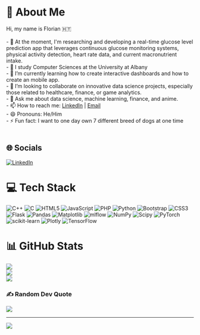 # 💫 About Me
Hi, my name is Florian 🇭🇹<br><br>- 🔭 At the moment, I'm researching and developing a real-time glucose level prediction app that leverages continuous glucose monitoring systems, physical activity detection, heart rate data, and current macronutrient intake.<br>- 🏫 I study Computer Sciences at the University at Albany<br>- 🌱 I’m currently learning how to create interactive dashboards and how to create an mobile app.<br>- 👯 I’m looking to collaborate on innovative data science projects, especially those related to healthcare, finance, or game analytics.<br>- 💬 Ask me about data science, machine learning, finance, and anime.<br>- 📫 How to reach me: [LinkedIn](https://www.linkedin.com/in/floriancharles2003/) | [Email](mailto:floriand.charles@gmail.com)<br>- 😄 Pronouns: He/Him<br>- ⚡ Fun fact: I want to one day own 7 different breed of dogs at one time<br><br>


## 🌐 Socials
[![LinkedIn](https://img.shields.io/badge/LinkedIn-%230077B5.svg?logo=linkedin&logoColor=white)](https://www.linkedin.com/in/floriancharles2003/) 

# 💻 Tech Stack
![C++](https://img.shields.io/badge/c++-%2300599C.svg?style=for-the-badge&logo=c%2B%2B&logoColor=white) ![C](https://img.shields.io/badge/c-%2300599C.svg?style=for-the-badge&logo=c&logoColor=white) ![HTML5](https://img.shields.io/badge/html5-%23E34F26.svg?style=for-the-badge&logo=html5&logoColor=white) ![JavaScript](https://img.shields.io/badge/javascript-%23323330.svg?style=for-the-badge&logo=javascript&logoColor=%23F7DF1E) ![PHP](https://img.shields.io/badge/php-%23777BB4.svg?style=for-the-badge&logo=php&logoColor=white) ![Python](https://img.shields.io/badge/python-3670A0?style=for-the-badge&logo=python&logoColor=ffdd54) ![Bootstrap](https://img.shields.io/badge/bootstrap-%238511FA.svg?style=for-the-badge&logo=bootstrap&logoColor=white) ![CSS3](https://img.shields.io/badge/css3-%231572B6.svg?style=for-the-badge&logo=css3&logoColor=white) ![Flask](https://img.shields.io/badge/flask-%23000.svg?style=for-the-badge&logo=flask&logoColor=white) ![Pandas](https://img.shields.io/badge/pandas-%23150458.svg?style=for-the-badge&logo=pandas&logoColor=white) ![Matplotlib](https://img.shields.io/badge/Matplotlib-%23ffffff.svg?style=for-the-badge&logo=Matplotlib&logoColor=black) ![mlflow](https://img.shields.io/badge/mlflow-%23d9ead3.svg?style=for-the-badge&logo=numpy&logoColor=blue) ![NumPy](https://img.shields.io/badge/numpy-%23013243.svg?style=for-the-badge&logo=numpy&logoColor=white) ![Scipy](https://img.shields.io/badge/SciPy-%230C55A5.svg?style=for-the-badge&logo=scipy&logoColor=%white) ![PyTorch](https://img.shields.io/badge/PyTorch-%23EE4C2C.svg?style=for-the-badge&logo=PyTorch&logoColor=white) ![scikit-learn](https://img.shields.io/badge/scikit--learn-%23F7931E.svg?style=for-the-badge&logo=scikit-learn&logoColor=white) ![Plotly](https://img.shields.io/badge/Plotly-%233F4F75.svg?style=for-the-badge&logo=plotly&logoColor=white) ![TensorFlow](https://img.shields.io/badge/TensorFlow-%23FF6F00.svg?style=for-the-badge&logo=TensorFlow&logoColor=white)
# 📊 GitHub Stats
![](https://github-readme-stats.vercel.app/api?username=Flo03&theme=shadow_blue&hide_border=false&include_all_commits=true&count_private=false)<br/>
![](https://github-readme-streak-stats.herokuapp.com/?user=Flo03&theme=shadow_blue&hide_border=false)<br/>
![](https://github-readme-stats.vercel.app/api/top-langs/?username=Flo03&theme=shadow_blue&hide_border=false&include_all_commits=true&count_private=false&layout=compact)

### ✍️ Random Dev Quote
![](https://quotes-github-readme.vercel.app/api?type=horizontal&theme=radical)

---
[![](https://visitcount.itsvg.in/api?id=Flo03&icon=0&color=1)](https://visitcount.itsvg.in)

<!-- Proudly created with GPRM ( https://gprm.itsvg.in ) -->

